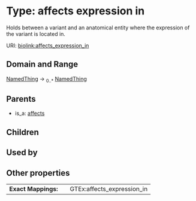 
# Type: affects expression in


Holds between a variant and an anatomical entity where the expression of the variant is located in.

URI: [biolink:affects_expression_in](https://w3id.org/biolink/vocab/affects_expression_in)


## Domain and Range

[NamedThing](NamedThing.md) ->  <sub>0..*</sub> [NamedThing](NamedThing.md)

## Parents

 *  is_a: [affects](affects.md)

## Children


## Used by


## Other properties

|  |  |  |
| --- | --- | --- |
| **Exact Mappings:** | | GTEx:affects_expression_in |

